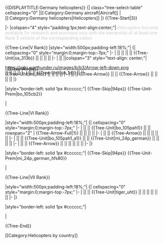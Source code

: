 {{DISPLAYTITLE:Germany helicopters}}
{| class="tree-select-table" cellspacing="0"
|[[:Category:Germany aircraft|Aircraft]]
|[[:Category:Germany helicopters|Helicopters]]
|}
{{Tree-Start|3}}

|-
|colspan="4" style="padding:1px;text-align:center;"|
<span style="color:#cccccc;">Helicopters become available for research and purchase only with the ownership of at least one Rank 5 vehicle of the corresponding nation</span>

{{Tree-Line|V Rank}}
|style="width:500px;padding-left:18%;"|
{| cellspacing="0" style="margin:0;margin-top:-7px;"
|-
| || || || || {{Tree-Unit|sa_313b}} || || || ||
|-
| || ||colspan="3" style="text-align: center;"| <div class="tree-arrow-right">https://wiki.warthunder.ru/images/b/b3/Arrow-left-down.png</div> || || || ||
|-
| || || {{Tree-Unit|uh_1d}} || || <div style="margin-top:-30px;margin-left:8px;">{{Tree-Arrow}}</div> {{Tree-Unit|mi_8tb}} || || || ||
|-
| || || {{Tree-Arrow}} || || {{Tree-Arrow}} || || || ||
|}

|style="border-left: solid 1px #cccccc;"|
{{Tree-Skip|94px}}
{{Tree-Unit-Prem|bo_105cb2}}

|

{{Tree-Line|VI Rank}}

|style="width:500px;padding-left:18%;"|
{| cellspacing="0" style="margin:0;margin-top:-7px;"
|-
| || || {{Tree-Unit|bo_105pah1}} || || rowspan="2" | {{Tree-Arrow-Full|1}} || || || ||
|-
| || || {{Tree-Arrow}} || || || || ||
|-
| || || {{Tree-Unit|bo_105pah1_a1}} || || {{Tree-Unit|mi_24p_german}} || || || ||
|-
| || || {{Tree-Arrow}} || || || || || ||
|-
|}

|style="border-left: solid 1px #cccccc;"|
{{Tree-Skip|94px}}
{{Tree-Unit-Prem|mi_24p_german_hfs80}}

|

{{Tree-Line|VII Rank}}

|style="width:500px;padding-left:18%;"|
{| cellspacing="0" style="margin:0;margin-top:-7px;"
|-
| || || {{Tree-Unit|tiger_uht}} || || || || || ||
|-
|}

|style="border-left: solid 1px #cccccc;"|

|

{{Tree-End}}

[[Category:Helicopters by country]]
